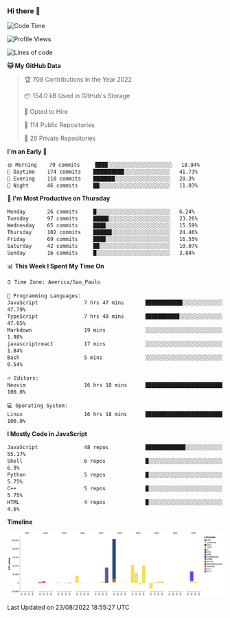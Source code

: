 ### Hi there 👋

<!--START_SECTION:waka-->
![Code Time](http://img.shields.io/badge/Code%20Time-3%2C982%20hrs%2020%20mins-blue)

![Profile Views](http://img.shields.io/badge/Profile%20Views-0-blue)

![Lines of code](https://img.shields.io/badge/From%20Hello%20World%20I%27ve%20Written-298%20Thousand%20lines%20of%20code-blue)

**🐱 My GitHub Data** 

> 🏆 708 Contributions in the Year 2022
 > 
> 📦 154.0 kB Used in GitHub's Storage 
 > 
> 💼 Opted to Hire
 > 
> 📜 114 Public Repositories 
 > 
> 🔑 20 Private Repositories  
 > 
**I'm an Early 🐤** 

```text
🌞 Morning    79 commits     ████░░░░░░░░░░░░░░░░░░░░░   18.94% 
🌆 Daytime    174 commits    ██████████░░░░░░░░░░░░░░░   41.73% 
🌃 Evening    118 commits    ███████░░░░░░░░░░░░░░░░░░   28.3% 
🌙 Night      46 commits     ██░░░░░░░░░░░░░░░░░░░░░░░   11.03%

```
📅 **I'm Most Productive on Thursday** 

```text
Monday       26 commits     █░░░░░░░░░░░░░░░░░░░░░░░░   6.24% 
Tuesday      97 commits     █████░░░░░░░░░░░░░░░░░░░░   23.26% 
Wednesday    65 commits     ████░░░░░░░░░░░░░░░░░░░░░   15.59% 
Thursday     102 commits    ██████░░░░░░░░░░░░░░░░░░░   24.46% 
Friday       69 commits     ████░░░░░░░░░░░░░░░░░░░░░   16.55% 
Saturday     42 commits     ██░░░░░░░░░░░░░░░░░░░░░░░   10.07% 
Sunday       16 commits     █░░░░░░░░░░░░░░░░░░░░░░░░   3.84%

```


📊 **This Week I Spent My Time On** 

```text
⌚︎ Time Zone: America/Sao_Paulo

💬 Programming Languages: 
JavaScript               7 hrs 47 mins       ████████████░░░░░░░░░░░░░   47.79% 
TypeScript               7 hrs 40 mins       ███████████░░░░░░░░░░░░░░   47.05% 
Markdown                 19 mins             ░░░░░░░░░░░░░░░░░░░░░░░░░   1.98% 
javascriptreact          17 mins             ░░░░░░░░░░░░░░░░░░░░░░░░░   1.84% 
Bash                     5 mins              ░░░░░░░░░░░░░░░░░░░░░░░░░   0.54%

🔥 Editors: 
Neovim                   16 hrs 18 mins      █████████████████████████   100.0%

💻 Operating System: 
Linux                    16 hrs 18 mins      █████████████████████████   100.0%

```

**I Mostly Code in JavaScript** 

```text
JavaScript               48 repos            █████████████░░░░░░░░░░░░   55.17% 
Shell                    6 repos             █░░░░░░░░░░░░░░░░░░░░░░░░   6.9% 
Python                   5 repos             █░░░░░░░░░░░░░░░░░░░░░░░░   5.75% 
C++                      5 repos             █░░░░░░░░░░░░░░░░░░░░░░░░   5.75% 
HTML                     4 repos             █░░░░░░░░░░░░░░░░░░░░░░░░   4.6%

```


**Timeline**

![Chart not found](https://raw.githubusercontent.com/jampow/jampow/master/charts/bar_graph.png) 


 Last Updated on 23/08/2022 18:55:27 UTC
<!--END_SECTION:waka-->
